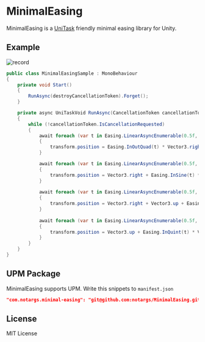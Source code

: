 # MinimalEasing
MinimalEasing is a [UniTask](https://github.com/Cysharp/UniTask) friendly minimal easing library for Unity.

## Example

![record](https://github.com/notargs/MinimalEasing/assets/3889597/3552c9a9-a314-4c7f-8427-f61a3438fa61)

```cs
public class MinimalEasingSample : MonoBehaviour
{
    private void Start()
    {
        RunAsync(destroyCancellationToken).Forget();
    }

    private async UniTaskVoid RunAsync(CancellationToken cancellationToken)
    {
        while (!cancellationToken.IsCancellationRequested)
        {
            await foreach (var t in Easing.LinearAsyncEnumerable(0.5f, cancellationToken: cancellationToken))
            {
                transform.position = Easing.InOutQuad(t) * Vector3.right;
            }

            await foreach (var t in Easing.LinearAsyncEnumerable(0.5f, cancellationToken: cancellationToken))
            {
                transform.position = Vector3.right + Easing.InSine(t) * Vector3.up;
            }
        
            await foreach (var t in Easing.LinearAsyncEnumerable(0.5f, cancellationToken: cancellationToken))
            {
                transform.position = Vector3.right + Vector3.up + Easing.OutExpo(t) * Vector3.left;
            }
            
            await foreach (var t in Easing.LinearAsyncEnumerable(0.5f, cancellationToken: cancellationToken))
            {
                transform.position = Vector3.up + Easing.InQuint(t) * Vector3.down;
            }
        }
    }
}
```

## UPM Package
MinimalEasing supports UPM.
Write this snippets to `manifest.json`

```json
"com.notargs.minimal-easing": "git@github.com:notargs/MinimalEasing.git?path=/Packages/MinimalEasing#0.0.2"
```

## License
MIT License
